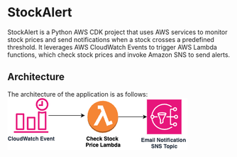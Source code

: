 # StockAlert
StockAlert is a Python AWS CDK project that uses AWS services to monitor stock prices and send notifications when a stock crosses a predefined threshold. It leverages AWS CloudWatch Events to trigger AWS Lambda functions, which check stock prices and invoke Amazon SNS to send alerts.

## Architecture
The architecture of the application is as follows:
![Architecture Diagram](./assets/diagram.png)

